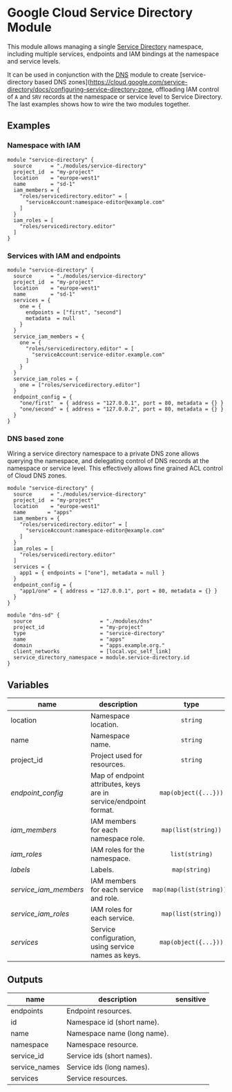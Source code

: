 # Google Cloud Service Directory Module

This module allows managing a single [Service Directory](https://cloud.google.com/service-directory) namespace, including multiple services, endpoints and IAM bindings at the namespace and service levels.

It can be used in conjunction with the [DNS](../dns) module to create [service-directory based DNS zones](https://cloud.google.com/service-directory/docs/configuring-service-directory-zone, offloading IAM control of `A` and `SRV` records at the namespace or service level to Service Directory. The last examples shows how to wire the two modules together.


## Examples

### Namespace with IAM

```hcl
module "service-directory" {
  source      = "./modules/service-directory"
  project_id  = "my-project"
  location    = "europe-west1"
  name        = "sd-1"
  iam_members = {
    "roles/servicedirectory.editor" = [
      "serviceAccount:namespace-editor@example.com"
    ]
  }
  iam_roles = [
    "roles/servicedirectory.editor"
  ]
}
```

### Services with IAM and endpoints

```hcl
module "service-directory" {
  source      = "./modules/service-directory"
  project_id  = "my-project"
  location    = "europe-west1"
  name        = "sd-1"
  services = {
    one = {
      endpoints = ["first", "second"]
      metadata  = null
    }
  }
  service_iam_members = {
    one = {
      "roles/servicedirectory.editor" = [
        "serviceAccount:service-editor.example.com"
      ]
    }
  }
  service_iam_roles = {
    one = ["roles/servicedirectory.editor"]
  }
  endpoint_config = {
    "one/first"  = { address = "127.0.0.1", port = 80, metadata = {} }
    "one/second" = { address = "127.0.0.2", port = 80, metadata = {} }
  }
}
```

### DNS based zone

Wiring a service directory namespace to a private DNS zone allows querying the namespace, and delegating control of DNS records at the namespace or service level. This effectively allows fine grained ACL control of Cloud DNS zones.

```hcl
module "service-directory" {
  source      = "./modules/service-directory"
  project_id  = "my-project"
  location    = "europe-west1"
  name       = "apps"
  iam_members = {
    "roles/servicedirectory.editor" = [
      "serviceAccount:namespace-editor@example.com"
    ]
  }
  iam_roles = [
    "roles/servicedirectory.editor"
  ]
  services = {
    app1 = { endpoints = ["one"], metadata = null }
  }
  endpoint_config = {
    "app1/one" = { address = "127.0.0.1", port = 80, metadata = {} }
  }
}

module "dns-sd" {
  source                      = "./modules/dns"
  project_id                  = "my-project"
  type                        = "service-directory"
  name                        = "apps"
  domain                      = "apps.example.org."
  client_networks             = [local.vpc_self_link]
  service_directory_namespace = module.service-directory.id
}

```

<!-- BEGIN TFDOC -->
## Variables

| name | description | type | required | default |
|---|---|:---: |:---:|:---:|
| location | Namespace location. | <code title="">string</code> | ✓ |  |
| name | Namespace name. | <code title="">string</code> | ✓ |  |
| project_id | Project used for resources. | <code title="">string</code> | ✓ |  |
| *endpoint_config* | Map of endpoint attributes, keys are in service/endpoint format. | <code title="map&#40;object&#40;&#123;&#10;address  &#61; string&#10;port     &#61; number&#10;metadata &#61; map&#40;string&#41;&#10;&#125;&#41;&#41;">map(object({...}))</code> |  | <code title="">{}</code> |
| *iam_members* | IAM members for each namespace role. | <code title="map&#40;list&#40;string&#41;&#41;">map(list(string))</code> |  | <code title="">{}</code> |
| *iam_roles* | IAM roles for the namespace. | <code title="list&#40;string&#41;">list(string)</code> |  | <code title="">[]</code> |
| *labels* | Labels. | <code title="map&#40;string&#41;">map(string)</code> |  | <code title="">{}</code> |
| *service_iam_members* | IAM members for each service and role. | <code title="map&#40;map&#40;list&#40;string&#41;&#41;&#41;">map(map(list(string)))</code> |  | <code title="">{}</code> |
| *service_iam_roles* | IAM roles for each service. | <code title="map&#40;list&#40;string&#41;&#41;">map(list(string))</code> |  | <code title="">{}</code> |
| *services* | Service configuration, using service names as keys. | <code title="map&#40;object&#40;&#123;&#10;endpoints &#61; list&#40;string&#41;&#10;metadata  &#61; map&#40;string&#41;&#10;&#125;&#41;&#41;">map(object({...}))</code> |  | <code title="">{}</code> |

## Outputs

| name | description | sensitive |
|---|---|:---:|
| endpoints | Endpoint resources. |  |
| id | Namespace id (short name). |  |
| name | Namespace name (long name). |  |
| namespace | Namespace resource. |  |
| service_id | Service ids (short names). |  |
| service_names | Service ids (long names). |  |
| services | Service resources. |  |
<!-- END TFDOC -->
